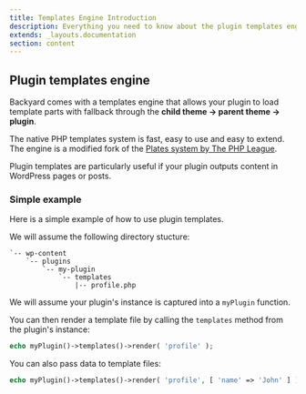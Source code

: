 ```yaml
---
title: Templates Engine Introduction
description: Everything you need to know about the plugin templates engine provided by the Backyard Framework for WordPress.
extends: _layouts.documentation
section: content
---
```


## Plugin templates engine

Backyard comes with a templates engine that allows your plugin to load template parts with fallback through the **child theme → parent theme → plugin**.

The native PHP templates system is fast, easy to use and easy to extend. The engine is a modified fork of the [Plates system by The PHP League](https://platesphp.com/).

Plugin templates are particularly useful if your plugin outputs content in WordPress pages or posts.

### Simple example

Here is a simple example of how to use plugin templates.

We will assume the following directory stucture:

```
`-- wp-content
    `-- plugins
		`-- my-plugin
			`-- templates
				|-- profile.php
```

We will assume your plugin's instance is captured into a `myPlugin` function.

You can then render a template file by calling the `templates` method from the plugin's instance:

```php
echo myPlugin()->templates()->render( 'profile' );
```

You can also pass data to template files:

```php
echo myPlugin()->templates()->render( 'profile', [ 'name' => 'John' ] );
```
